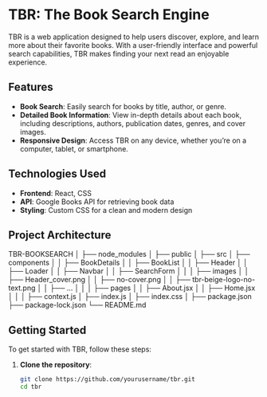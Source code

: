 # TBR: The Book Search Engine

TBR is a web application designed to help users discover, explore, and learn more about their favorite books. With a user-friendly interface and powerful search capabilities, TBR makes finding your next read an enjoyable experience.

## Features

- **Book Search**: Easily search for books by title, author, or genre.
- **Detailed Book Information**: View in-depth details about each book, including descriptions, authors, publication dates, genres, and cover images.
- **Responsive Design**: Access TBR on any device, whether you’re on a computer, tablet, or smartphone.

## Technologies Used

- **Frontend**: React, CSS
- **API**: Google Books API for retrieving book data
- **Styling**: Custom CSS for a clean and modern design

## Project Architecture

TBR-BOOKSEARCH
│
├── node_modules
│
├── public
│
├── src
│   ├── components
│   │   ├── BookDetails
│   │   ├── BookList
│   │   ├── Header
│   │   ├── Loader
│   │   ├── Navbar
│   │   ├── SearchForm
│   │
│   ├── images
│   │   ├── Header_cover.png
│   │   ├── no-cover.png
│   │   ├── tbr-beige-logo-no-text.png
│   │   ├── ...
│   │
│   ├── pages
│   │   ├── About.jsx
│   │   ├── Home.jsx
│   │
│   ├── context.js
│   ├── index.js
│   ├── index.css
│
├── package.json
├── package-lock.json
└── README.md

## Getting Started

To get started with TBR, follow these steps:

1. **Clone the repository**:
   ```bash
   git clone https://github.com/yourusername/tbr.git
   cd tbr